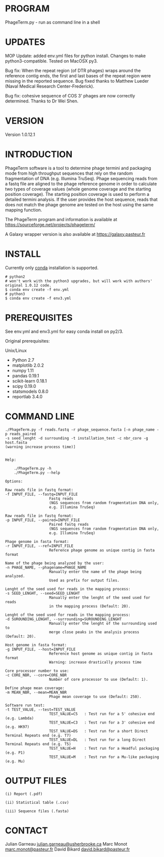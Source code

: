 PROGRAM
=======

PhageTerm.py - run as command line in a shell


UPDATES
=======
MOP Update: 
added env.yml files for python install. Changes to make python3-compatible. Tested on MacOSX py3.

Bug fix:
When the repeat region (of DTR phages) wraps around the reference contig ends, the first and last bases of the repeat region were missing in the reported sequence.
Bug fixed thanks to Matthew Lueder (Naval Medical Research Center-Frederick).

Bug fix: cohesive sequence of COS 3' phages are now correctly determined. 
Thanks to Dr Wei Shen.

VERSION
=======

Version 1.0.12.1


INTRODUCTION
============

PhageTerm software is a tool to determine phage termini and packaging mode
from high throughput sequences that rely on the random fragmentation of DNA (e.g. 
Illumina TruSeq). Phage sequencing reads from a fastq file are aligned to the phage 
reference genome in order to calculate two types of coverage values (whole genome coverage 
and the starting position coverage). The starting position coverage is used to perform a 
detailed termini analysis. If the user provides the host sequence, reads that does not 
match the phage genome are tested on the host using the same mapping function.

The PhageTerm program and information is available at https://sourceforge.net/projects/phageterm/

A Galaxy wrapper version is also available at https://galaxy.pasteur.fr

INSTALL
============
Currently only [conda](https://docs.conda.io/en/latest/) installation is supported. 

```
# python2
# won't work with the python3 upgrades, but will work with authors' original 1.0.12 code.
$ conda env create -f env.yml
# python3
$ conda env create -f env3.yml
```

PREREQUISITES
=============

See env.yml and env3.yml for easy conda install on py2/3.

Original prerequisites:

Unix/Linux

- Python      	2.7
- matplotlib  	2.0.2
- numpy       	1.11
- pandas      	0.19.1
- scikit-learn	0.18.1
- scipy       	0.19.0
- statsmodels 	0.8.0
- reportlab   	3.4.0


COMMAND LINE
============


	./PhageTerm.py -f reads.fastq -r phage_sequence.fasta [-n phage_name -p reads_paired 
	-s seed_lenght -d surrounding -t installation_test -c nbr_core -g host.fasta 
	(warning increase process time)]

    
	Help:   
    
        ./PhageTerm.py -h
        ./PhageTerm.py --help
    
    Options:

	Raw reads file in fastq format:
    -f INPUT_FILE, --fastq=INPUT_FILE
                        Fastq reads 
                        (NGS sequences from random fragmentation DNA only, 
                        e.g. Illumina TruSeq)
                        
	Raw reads file in fastq format:
    -p INPUT_FILE, --paired=INPUT_FILE
                        Paired fastq reads 
                        (NGS sequences from random fragmentation DNA only, 
                        e.g. Illumina TruSeq)                       
                        
	Phage genome in fasta format:
    -r INPUT_FILE, --ref=INPUT_FILE
                        Reference phage genome as unique contig in fasta format

	Name of the phage being analyzed by the user:
    -n PHAGE_NAME, --phagename=PHAGE_NAME
                        Manually enter the name of the phage being analyzed.
                        Used as prefix for output files.

	Lenght of the seed used for reads in the mapping process:
    -s SEED_LENGHT, --seed=SEED_LENGHT
                        Manually enter the lenght of the seed used for reads
                        in the mapping process (Default: 20).

	Lenght of the seed used for reads in the mapping process:
    -d SUROUNDING_LENGHT, --surrounding=SUROUNDING_LENGHT
                        Manually enter the lenght of the surrounding used to
                        merge close peaks in the analysis process (Default: 20).

	Host genome in fasta format:
    -g INPUT_FILE, --host=INPUT_FILE
                        Reference host genome as unique contig in fasta format
                        Warning: increase drastically process time

	Core processor number to use:
    -c CORE_NBR, --core=CORE_NBR
                        Number of core processor to use (Default: 1).
                        
	Define phage mean coverage:
    -m MEAN_NBR, --mean=MEAN_NBR
                        Phage mean coverage to use (Default: 250).                        
                                       
	Software run test:
    -t TEST_VALUE, --test=TEST_VALUE
                        TEST_VALUE=C5   : Test run for a 5' cohesive end (e.g. Lambda)                        
               			TEST_VALUE=C3   : Test run for a 3' cohesive end (e.g. HK97)
               			TEST_VALUE=DS   : Test run for a short Direct Terminal Repeats end (e.g. T7)
               			TEST_VALUE=DL   : Test run for a long Direct Terminal Repeats end (e.g. T5)
               			TEST_VALUE=H    : Test run for a Headful packaging (e.g. P1)
               			TEST_VALUE=M    : Test run for a Mu-like packaging (e.g. Mu)
               
                        
OUTPUT FILES
==========

	(i) Report (.pdf)
	
	(ii) Statistical table (.csv) 

	(iii) Sequence files (.fasta)
	

CONTACT
=======

Julian Garneau <julian.garneau@usherbrooke.ca>
Marc Monot <marc.monot@pasteur.fr>
David Bikard <david.bikard@pasteur.fr>
